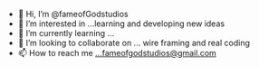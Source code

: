 - 👋 Hi, I’m @fameofGodstudios
- 👀 I’m interested in ...learning and developing new ideas
- 🌱 I’m currently learning ...
- 💞️ I’m looking to collaborate on ... wire framing and real coding
- 📫 How to reach me ...fameofgodstudios@gmail.com

<!---
fameofGodstudios/fameofGodstudios is a ✨ special ✨ repository because its `README.md` (this file) appears on your GitHub profile.
You can click the Preview link to take a look at your changes.
--->
